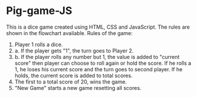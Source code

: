 # Pig-game-JS
This is a dice game created using HTML, CSS and JavaScript. The rules are shown in the flowchart available.
Rules of the game:
1. Player 1 rolls a dice.
 1. a. If the player gets "1", the turn goes to Player 2.
 1. b. If the player rolls any number but 1, the value is added to "current score" then player can choose to roll again or hold the score. If 
        he rolls a 1, he loses his current score and the turn goes to second player. If he holds, the current score is added to total scores.
 2. The first to a total score of 20, wins the game.
 3. "New Game" starts a new game resetting all scores.

